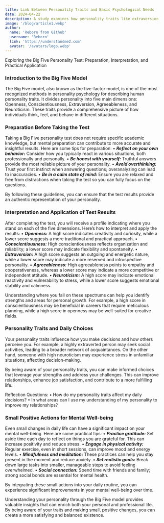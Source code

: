 ```yaml
---
title: Link Between Personality Traits and Basic Psychological Needs
date: 2024-04-22
description: A study examines how personality traits like extraversion, conscientiousness, and agreeableness affect the satisfaction of basic psychological needs such as autonomy, competence, and relatedness.
image: '/blog/article1.webp'
author:
  name: 'Reborn from Github'
  username: 'Reborn'
  link: 'https://understandme2.com'
  avatar: '/avatars/logo.webp'
---
```


Exploring the Big Five Personality Test: Preparation, Interpretation, and Practical Application

### Introduction to the Big Five Model

The Big Five model, also known as the five-factor model, is one of the most recognized methods in personality psychology for describing human personality traits. It divides personality into five main dimensions: Openness, Conscientiousness, Extraversion, Agreeableness, and Neuroticism. These traits provide a comprehensive picture of how individuals think, feel, and behave in different situations.

### Preparation Before Taking the Test

Taking a Big Five personality test does not require specific academic knowledge, but mental preparation can contribute to more accurate and insightful results. Here are some tips for preparation:
	•	***Reflect on your own behavior:*** Consider how you typically react in various situations, both professionally and personally.
	•	***Be honest with yourself:*** Truthful answers provide the most reliable picture of your personality.
	•	***Avoid overthinking:*** Trust your first instinct when answering questions; overanalyzing can lead to inaccuracies.
	•	***Be in a calm state of mind:*** Ensure you are relaxed and free from distractions when taking the test so you can fully focus on the questions.

By following these guidelines, you can ensure that the test results provide an authentic representation of your personality.

### Interpretation and Application of Test Results

After completing the test, you will receive a profile indicating where you stand on each of the five dimensions. Here’s how to interpret and apply the results:
	•	***Openness:*** A high score indicates creativity and curiosity, while a lower score suggests a more traditional and practical approach.
	•	***Conscientiousness:*** High conscientiousness reflects organization and reliability; a lower score may indicate flexibility and spontaneity.
	•	***Extraversion:*** A high score suggests an outgoing and energetic nature, while a lower score may indicate a more reserved and introspective personality.
	•	***Agreeableness:*** High agreeableness points to empathy and cooperativeness, whereas a lower score may indicate a more competitive or independent attitude.
	•	***Neuroticism:*** A high score may indicate emotional reactivity and vulnerability to stress, while a lower score suggests emotional stability and calmness.

Understanding where you fall on these spectrums can help you identify strengths and areas for personal growth. For example, a high score in conscientiousness may be beneficial in careers that require meticulous planning, while a high score in openness may be well-suited for creative fields.

### Personality Traits and Daily Choices

Your personality traits influence how you make decisions and how others perceive you. For example, a highly extraverted person may seek social activities, leading to a broader network of acquaintances. On the other hand, someone with high neuroticism may experience stress in unfamiliar situations, affecting decision-making.

By being aware of your personality traits, you can make informed choices that leverage your strengths and address your challenges. This can improve relationships, enhance job satisfaction, and contribute to a more fulfilling life.

Reflection Questions:
	•	How do my personality traits affect my daily decisions?
	•	In what areas can I use my understanding of my personality to improve my relationships?

### Small Positive Actions for Mental Well-being

Even small changes in daily life can have a significant impact on your mental well-being. Here are some practical tips:
	•	***Practice gratitude:*** Set aside time each day to reflect on things you are grateful for. This can increase positivity and reduce stress.
	•	***Engage in physical activity:*** Regular exercise, even in short sessions, can improve mood and energy levels.
	•	***Mindfulness and meditation:*** These practices can help you stay present in the moment and reduce anxiety.
	•	***Set realistic goals:*** Break down large tasks into smaller, manageable steps to avoid feeling overwhelmed.
	•	***Social connection:*** Spend time with friends and family; strong social bonds are essential for mental health.

By integrating these small actions into your daily routine, you can experience significant improvements in your mental well-being over time.

Understanding your personality through the Big Five model provides valuable insights that can enrich both your personal and professional life. By being aware of your traits and making small, positive changes, you can create a more satisfying and balanced existence.
